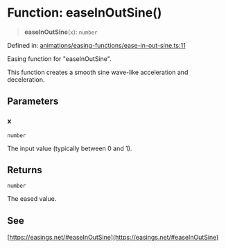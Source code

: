 # Function: easeInOutSine()

> **easeInOutSine**(`x`): `number`

Defined in: [animations/easing-functions/ease-in-out-sine.ts:11](https://github.com/Forge-Game-Engine/Forge/blob/5b90130e2e0c679482e3bd31c32cbea9b4cffce1/src/animations/easing-functions/ease-in-out-sine.ts#L11)

Easing function for "easeInOutSine".

This function creates a smooth sine wave-like acceleration and deceleration.

## Parameters

### x

`number`

The input value (typically between 0 and 1).

## Returns

`number`

The eased value.

## See

[https://easings.net/#easeInOutSine](https://easings.net/#easeInOutSine)
